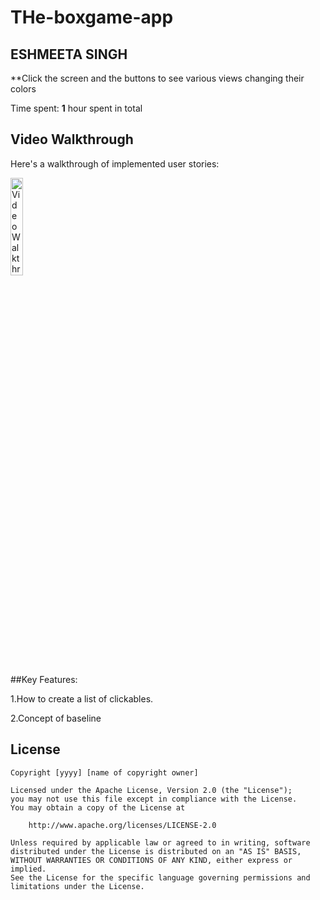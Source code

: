 # THe-boxgame-app


## ESHMEETA SINGH

**Click the screen and the buttons to see various views changing their colors

Time spent: **1** hour spent in total


## Video Walkthrough

Here's a walkthrough of implemented user stories:

<img src='https://j.gifs.com/vQk17L.gif' width='20%' alt='Video Walkthrough' />

##Key Features:

1.How to create a list of clickables.

2.Concept of baseline



## License

    Copyright [yyyy] [name of copyright owner]

    Licensed under the Apache License, Version 2.0 (the "License");
    you may not use this file except in compliance with the License.
    You may obtain a copy of the License at

        http://www.apache.org/licenses/LICENSE-2.0

    Unless required by applicable law or agreed to in writing, software
    distributed under the License is distributed on an "AS IS" BASIS,
    WITHOUT WARRANTIES OR CONDITIONS OF ANY KIND, either express or implied.
    See the License for the specific language governing permissions and
    limitations under the License.
